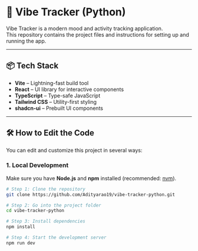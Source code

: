 # 🎵 Vibe Tracker (Python)

Vibe Tracker is a modern mood and activity tracking application.  
This repository contains the project files and instructions for setting up and running the app.

---

## 📦 Tech Stack
- **Vite** – Lightning-fast build tool
- **React** – UI library for interactive components
- **TypeScript** – Type-safe JavaScript
- **Tailwind CSS** – Utility-first styling
- **shadcn-ui** – Prebuilt UI components

---

## 🛠 How to Edit the Code

You can edit and customize this project in several ways:

### **1. Local Development**
Make sure you have **Node.js** and **npm** installed (recommended: [nvm](https://github.com/nvm-sh/nvm)).

```bash
# Step 1: Clone the repository
git clone https://github.com/Adityarao19/vibe-tracker-python.git

# Step 2: Go into the project folder
cd vibe-tracker-python

# Step 3: Install dependencies
npm install

# Step 4: Start the development server
npm run dev
